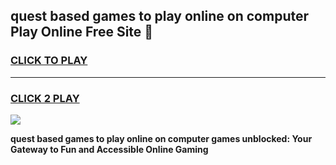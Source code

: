 
## quest based games to play online on computer Play Online Free Site 👋
<h3>
<a href="https://download.freeplayer.one?title=quest_based_games_to_play_online_on_computer&ref=21F">CLICK TO PLAY</a></h3>
<hr>

<h3>
<a href="https://download.freeplayer.one?title=quest_based_games_to_play_online_on_computer&ref=21F">CLICK 2 PLAY</a>
  
</h3>

<a href="https://download.freeplayer.one?title=quest_based_games_to_play_online_on_computer&ref=21F"><img src="https://cdnb.artstation.com/p/assets/images/images/032/539/853/original/anto-thomas-button-gif.gif"></a>


**quest based games to play online on computer games unblocked: Your Gateway to Fun and Accessible Online Gaming**
